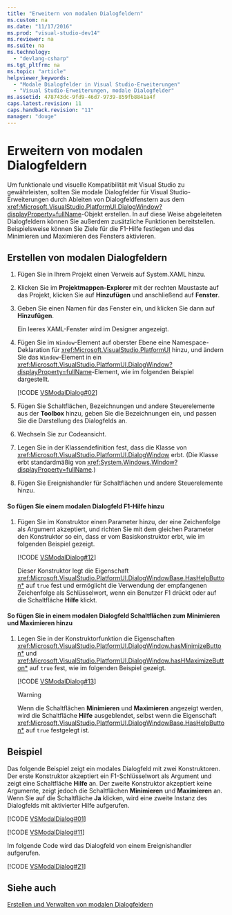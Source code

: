 ```yaml
---
title: "Erweitern von modalen Dialogfeldern"
ms.custom: na
ms.date: "11/17/2016"
ms.prod: "visual-studio-dev14"
ms.reviewer: na
ms.suite: na
ms.technology: 
  - "devlang-csharp"
ms.tgt_pltfrm: na
ms.topic: "article"
helpviewer_keywords: 
  - "Modale Dialogfelder in Visual Studio-Erweiterungen"
  - "Visual Studio-Erweiterungen, modale Dialogfelder"
ms.assetid: 478743dc-9fd9-46d7-9739-859fb8841a4f
caps.latest.revision: 11
caps.handback.revision: "11"
manager: "douge"
---
```

# Erweitern von modalen Dialogfeldern
Um funktionale und visuelle Kompatibilität mit Visual Studio zu gewährleisten, sollten Sie modale Dialogfelder für Visual Studio\-Erweiterungen durch Ableiten von Dialogfeldfenstern aus dem <xref:Microsoft.VisualStudio.PlatformUI.DialogWindow?displayProperty=fullName>\-Objekt erstellen. In auf diese Weise abgeleiteten Dialogfeldern können Sie außerdem zusätzliche Funktionen bereitstellen. Beispielsweise können Sie Ziele für die F1\-Hilfe festlegen und das Minimieren und Maximieren des Fensters aktivieren.  
  
## Erstellen von modalen Dialogfeldern  
  
1.  Fügen Sie in Ihrem Projekt einen Verweis auf System.XAML hinzu.  
  
2.  Klicken Sie im **Projektmappen\-Explorer** mit der rechten Maustaste auf das Projekt, klicken Sie auf **Hinzufügen** und anschließend auf **Fenster**.  
  
3.  Geben Sie einen Namen für das Fenster ein, und klicken Sie dann auf **Hinzufügen**.  
  
     Ein leeres XAML\-Fenster wird im Designer angezeigt.  
  
4.  Fügen Sie im `Window`\-Element auf oberster Ebene eine Namespace\-Deklaration für <xref:Microsoft.VisualStudio.PlatformUI> hinzu, und ändern Sie das `Window`\-Element in ein <xref:Microsoft.VisualStudio.PlatformUI.DialogWindow?displayProperty=fullName>\-Element, wie im folgenden Beispiel dargestellt.  
  
     [!CODE [VSModalDialog#02](../CodeSnippet/VS_Snippets_VSSDK/vsmodaldialog#02)]  
  
5.  Fügen Sie Schaltflächen, Bezeichnungen und andere Steuerelemente aus der **Toolbox** hinzu, geben Sie die Bezeichnungen ein, und passen Sie die Darstellung des Dialogfelds an.  
  
6.  Wechseln Sie zur Codeansicht.  
  
7.  Legen Sie in der Klassendefinition fest, dass die Klasse von <xref:Microsoft.VisualStudio.PlatformUI.DialogWindow> erbt. \(Die Klasse erbt standardmäßig von <xref:System.Windows.Window?displayProperty=fullName>.\)  
  
8.  Fügen Sie Ereignishandler für Schaltflächen und andere Steuerelemente hinzu.  
  
#### So fügen Sie einem modalen Dialogfeld F1\-Hilfe hinzu  
  
1.  Fügen Sie im Konstruktor einen Parameter hinzu, der eine Zeichenfolge als Argument akzeptiert, und richten Sie mit dem gleichen Parameter den Konstruktor so ein, dass er vom Basiskonstruktor erbt, wie im folgenden Beispiel gezeigt.  
  
     [!CODE [VSModalDialog#12](../CodeSnippet/VS_Snippets_VSSDK/vsmodaldialog#12)]  
  
     Dieser Konstruktor legt die Eigenschaft <xref:Microsoft.VisualStudio.PlatformUI.DialogWindowBase.HasHelpButton*> auf `true` fest und ermöglicht die Verwendung der empfangenen Zeichenfolge als Schlüsselwort, wenn ein Benutzer F1 drückt oder auf die Schaltfläche **Hilfe** klickt.  
  
#### So fügen Sie in einem modalen Dialogfeld Schaltflächen zum Minimieren und Maximieren hinzu  
  
1.  Legen Sie in der Konstruktorfunktion die Eigenschaften <xref:Microsoft.VisualStudio.PlatformUI.DialogWindow.hasMinimizeButton*> und <xref:Microsoft.VisualStudio.PlatformUI.DialogWindow.hasHMaximizeButton*> auf `true` fest, wie im folgenden Beispiel gezeigt.  
  
     [!CODE [VSModalDialog#13](../CodeSnippet/VS_Snippets_VSSDK/vsmodaldialog#13)]  
  
    > [!WARNING]
    >  Wenn die Schaltflächen **Minimieren** und **Maximieren** angezeigt werden, wird die Schaltfläche **Hilfe** ausgeblendet, selbst wenn die Eigenschaft <xref:Microsoft.VisualStudio.PlatformUI.DialogWindowBase.HasHelpButton*> auf `true` festgelegt ist.  
  
## Beispiel  
 Das folgende Beispiel zeigt ein modales Dialogfeld mit zwei Konstruktoren. Der erste Konstruktor akzeptiert ein F1\-Schlüsselwort als Argument und zeigt eine Schaltfläche **Hilfe** an. Der zweite Konstruktor akzeptiert keine Argumente, zeigt jedoch die Schaltflächen **Minimieren** und **Maximieren** an. Wenn Sie auf die Schaltfläche **Ja** klicken, wird eine zweite Instanz des Dialogfelds mit aktivierter Hilfe aufgerufen.  
  
 [!CODE [VSModalDialog#01](../CodeSnippet/VS_Snippets_VSSDK/vsmodaldialog#01)]  
  
 [!CODE [VSModalDialog#11](../CodeSnippet/VS_Snippets_VSSDK/vsmodaldialog#11)]  
  
 Im folgende Code wird das Dialogfeld von einem Ereignishandler aufgerufen.  
  
 [!CODE [VSModalDialog#21](../CodeSnippet/VS_Snippets_VSSDK/vsmodaldialog#21)]  
  
## Siehe auch  
 [Erstellen und Verwalten von modalen Dialogfeldern](../Topic/Creating%20and%20Managing%20Modal%20Dialog%20Boxes.md)